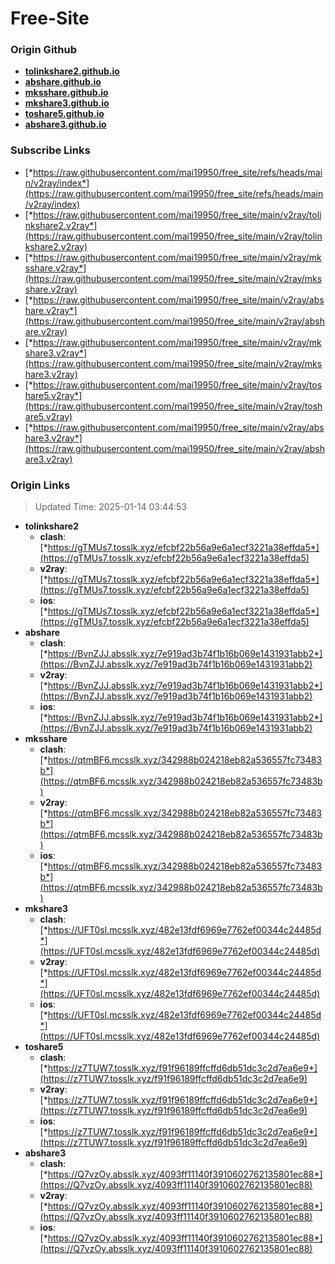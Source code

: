 # Free-Site

### Origin Github

- [**tolinkshare2.github.io**](https://github.com/tolinkshare2/tolinkshare2.github.io)
- [**abshare.github.io**](https://github.com/abshare/abshare.github.io)
- [**mksshare.github.io**](https://github.com/mksshare/mksshare.github.io)
- [**mkshare3.github.io**](https://github.com/mkshare3/mkshare3.github.io)
- [**toshare5.github.io**](https://github.com/toshare5/toshare5.github.io)
- [**abshare3.github.io**](https://github.com/abshare3/abshare3.github.io)

### Subscribe Links

- [*https://raw.githubusercontent.com/mai19950/free_site/refs/heads/main/v2ray/index*](https://raw.githubusercontent.com/mai19950/free_site/refs/heads/main/v2ray/index)
- [*https://raw.githubusercontent.com/mai19950/free_site/main/v2ray/tolinkshare2.v2ray*](https://raw.githubusercontent.com/mai19950/free_site/main/v2ray/tolinkshare2.v2ray)
- [*https://raw.githubusercontent.com/mai19950/free_site/main/v2ray/mksshare.v2ray*](https://raw.githubusercontent.com/mai19950/free_site/main/v2ray/mksshare.v2ray)
- [*https://raw.githubusercontent.com/mai19950/free_site/main/v2ray/abshare.v2ray*](https://raw.githubusercontent.com/mai19950/free_site/main/v2ray/abshare.v2ray)
- [*https://raw.githubusercontent.com/mai19950/free_site/main/v2ray/mkshare3.v2ray*](https://raw.githubusercontent.com/mai19950/free_site/main/v2ray/mkshare3.v2ray)
- [*https://raw.githubusercontent.com/mai19950/free_site/main/v2ray/toshare5.v2ray*](https://raw.githubusercontent.com/mai19950/free_site/main/v2ray/toshare5.v2ray)
- [*https://raw.githubusercontent.com/mai19950/free_site/main/v2ray/abshare3.v2ray*](https://raw.githubusercontent.com/mai19950/free_site/main/v2ray/abshare3.v2ray)

### Origin Links

> Updated Time: 2025-01-14 03:44:53

- **tolinkshare2**
  - **clash**: [*https://gTMUs7.tosslk.xyz/efcbf22b56a9e6a1ecf3221a38effda5*](https://gTMUs7.tosslk.xyz/efcbf22b56a9e6a1ecf3221a38effda5)
  - **v2ray**: [*https://gTMUs7.tosslk.xyz/efcbf22b56a9e6a1ecf3221a38effda5*](https://gTMUs7.tosslk.xyz/efcbf22b56a9e6a1ecf3221a38effda5)
  - **ios**: [*https://gTMUs7.tosslk.xyz/efcbf22b56a9e6a1ecf3221a38effda5*](https://gTMUs7.tosslk.xyz/efcbf22b56a9e6a1ecf3221a38effda5)
- **abshare**
  - **clash**: [*https://BvnZJJ.absslk.xyz/7e919ad3b74f1b16b069e1431931abb2*](https://BvnZJJ.absslk.xyz/7e919ad3b74f1b16b069e1431931abb2)
  - **v2ray**: [*https://BvnZJJ.absslk.xyz/7e919ad3b74f1b16b069e1431931abb2*](https://BvnZJJ.absslk.xyz/7e919ad3b74f1b16b069e1431931abb2)
  - **ios**: [*https://BvnZJJ.absslk.xyz/7e919ad3b74f1b16b069e1431931abb2*](https://BvnZJJ.absslk.xyz/7e919ad3b74f1b16b069e1431931abb2)
- **mksshare**
  - **clash**: [*https://qtmBF6.mcsslk.xyz/342988b024218eb82a536557fc73483b*](https://qtmBF6.mcsslk.xyz/342988b024218eb82a536557fc73483b)
  - **v2ray**: [*https://qtmBF6.mcsslk.xyz/342988b024218eb82a536557fc73483b*](https://qtmBF6.mcsslk.xyz/342988b024218eb82a536557fc73483b)
  - **ios**: [*https://qtmBF6.mcsslk.xyz/342988b024218eb82a536557fc73483b*](https://qtmBF6.mcsslk.xyz/342988b024218eb82a536557fc73483b)
- **mkshare3**
  - **clash**: [*https://UFT0sl.mcsslk.xyz/482e13fdf6969e7762ef00344c24485d*](https://UFT0sl.mcsslk.xyz/482e13fdf6969e7762ef00344c24485d)
  - **v2ray**: [*https://UFT0sl.mcsslk.xyz/482e13fdf6969e7762ef00344c24485d*](https://UFT0sl.mcsslk.xyz/482e13fdf6969e7762ef00344c24485d)
  - **ios**: [*https://UFT0sl.mcsslk.xyz/482e13fdf6969e7762ef00344c24485d*](https://UFT0sl.mcsslk.xyz/482e13fdf6969e7762ef00344c24485d)
- **toshare5**
  - **clash**: [*https://z7TUW7.tosslk.xyz/f91f96189ffcffd6db51dc3c2d7ea6e9*](https://z7TUW7.tosslk.xyz/f91f96189ffcffd6db51dc3c2d7ea6e9)
  - **v2ray**: [*https://z7TUW7.tosslk.xyz/f91f96189ffcffd6db51dc3c2d7ea6e9*](https://z7TUW7.tosslk.xyz/f91f96189ffcffd6db51dc3c2d7ea6e9)
  - **ios**: [*https://z7TUW7.tosslk.xyz/f91f96189ffcffd6db51dc3c2d7ea6e9*](https://z7TUW7.tosslk.xyz/f91f96189ffcffd6db51dc3c2d7ea6e9)
- **abshare3**
  - **clash**: [*https://Q7vzOy.absslk.xyz/4093ff11140f3910602762135801ec88*](https://Q7vzOy.absslk.xyz/4093ff11140f3910602762135801ec88)
  - **v2ray**: [*https://Q7vzOy.absslk.xyz/4093ff11140f3910602762135801ec88*](https://Q7vzOy.absslk.xyz/4093ff11140f3910602762135801ec88)
  - **ios**: [*https://Q7vzOy.absslk.xyz/4093ff11140f3910602762135801ec88*](https://Q7vzOy.absslk.xyz/4093ff11140f3910602762135801ec88)

